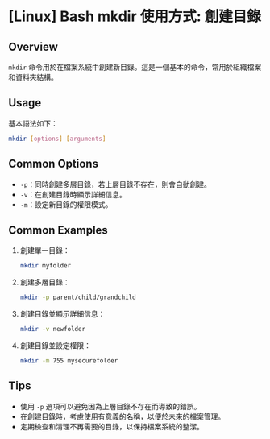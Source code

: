 # [Linux] Bash mkdir 使用方式: 創建目錄

## Overview
`mkdir` 命令用於在檔案系統中創建新目錄。這是一個基本的命令，常用於組織檔案和資料夾結構。

## Usage
基本語法如下：
```bash
mkdir [options] [arguments]
```

## Common Options
- `-p`：同時創建多層目錄，若上層目錄不存在，則會自動創建。
- `-v`：在創建目錄時顯示詳細信息。
- `-m`：設定新目錄的權限模式。

## Common Examples
1. 創建單一目錄：
   ```bash
   mkdir myfolder
   ```

2. 創建多層目錄：
   ```bash
   mkdir -p parent/child/grandchild
   ```

3. 創建目錄並顯示詳細信息：
   ```bash
   mkdir -v newfolder
   ```

4. 創建目錄並設定權限：
   ```bash
   mkdir -m 755 mysecurefolder
   ```

## Tips
- 使用 `-p` 選項可以避免因為上層目錄不存在而導致的錯誤。
- 在創建目錄時，考慮使用有意義的名稱，以便於未來的檔案管理。
- 定期檢查和清理不再需要的目錄，以保持檔案系統的整潔。